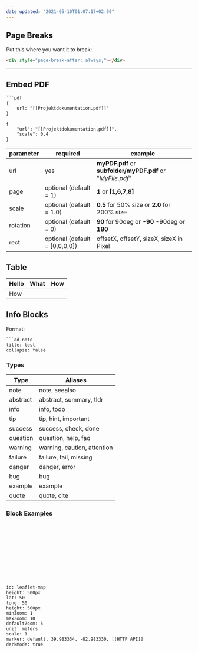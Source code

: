 ```yaml
---
date updated: "2021-05-10T01:07:17+02:00"
---
```


## Page Breaks

Put this where you want it to break:

````html
<div style="page-break-after: always;"></div>
````

---

## Embed PDF

````
```pdf
{
	url: "[[Projektdokumentation.pdf]]"
}

````

````pdf
{
	"url": "[[Projektdokumentation.pdf]]",
	"scale": 0.4
}

````

|parameter|required|example|
|---------|--------|-------|
|url|yes|**myPDF.pdf** or **subfolder/myPDF.pdf** or "*MyFile.pdf*"|
|page|optional (default = 1)|**1** or **\[1,6,7,8\]**|
|scale|optional (default = 1.0)|**0.5** for 50% size or **2.0** for 200% size|
|rotation|optional (default = 0)|**90** for 90deg or **-90** -90deg or **180**|
|rect|optional (default = \[0,0,0,0\])|offsetX, offsetY, sizeX, sizeX in Pixel|

## Table

|Hello|What|How|
|-----|----|---|
|How|||

## Info Blocks

Format:

````
```ad-note
title: test
collapse: false

````

### Types

|Type|Aliases|
|----|-------|
|note|note, seealso|
|abstract|abstract, summary, tldr|
|info|info, todo|
|tip|tip, hint, important|
|success|success, check, done|
|question|question, help, faq|
|warning|warning, caution, attention|
|failure|failure, fail, missing|
|danger|danger, error|
|bug|bug|
|example|example|
|quote|quote, cite|

### Block Examples

````ad-note
````

````ad-abstract
````

````ad-info
````

````ad-tip
````

````ad-question
````

````ad-success
````

````ad-warning
````

````ad-failure
````

````ad-danger
````

````ad-bug
````

````ad-example
````

````ad-quote
````

````leaflet
id: leaflet-map
height: 500px
lat: 50
long: 50
height: 500px
minZoom: 1
maxZoom: 10
defaultZoom: 5
unit: meters
scale: 1
marker: default, 39.983334, -82.983330, [[HTTP API]]
darkMode: true
````
